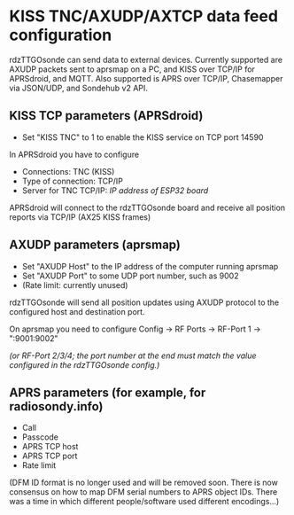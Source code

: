 # KISS TNC/AXUDP/AXTCP data feed configuration

rdzTTGOsonde can send data to external devices. Currently supported are AXUDP packets sent to aprsmap on a PC, and KISS over TCP/IP for APRSdroid, and MQTT.  Also supported is APRS over TCP/IP, Chasemapper via JSON/UDP, and Sondehub v2 API.


## KISS TCP parameters (APRSdroid)
* Set "KISS TNC" to 1 to enable the KISS service on TCP port 14590

In APRSdroid you have to configure
* Connections: TNC (KISS)
* Type of connection: TCP/IP
* Server for TNC TCP/IP: _IP address of ESP32 board_

APRSdroid will connect to the rdzTTGOsonde board and receive all position reports via TCP/IP (AX25 KISS frames)

## AXUDP parameters (aprsmap)
* Set "AXUDP Host" to the IP address of the computer running aprsmap
* Set "AXUDP Port" to some UDP port number, such as 9002
* (Rate limit: currently unused)

rdzTTGOsonde will send all position updates using AXUDP protocol to the configured host and destination port.

On aprsmap you need to configure
Config -> RF Ports -> RF-Port 1 -> ":9001:9002"

_(or RF-Port 2/3/4; the port number at the end must match the value configured in the rdzTTGOsonde config.)_

## APRS parameters (for example, for radiosondy.info)
* Call
* Passcode
* APRS TCP host
* APRS TCP port
* Rate limit

(DFM ID format is no longer used and will be removed soon. There is now consensus on how to map DFM serial numbers to APRS object IDs. There was a time in which different people/software used different encodings...)